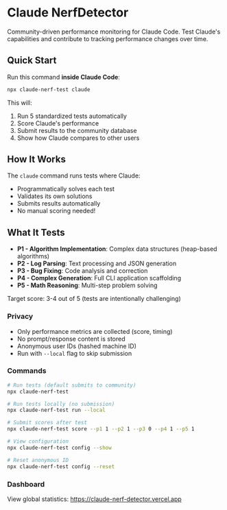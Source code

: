 # Claude NerfDetector

Community-driven performance monitoring for Claude Code. Test Claude's capabilities and contribute to tracking performance changes over time.

## Quick Start

Run this command **inside Claude Code**:

```bash
npx claude-nerf-test claude
```

This will:
1. Run 5 standardized tests automatically
2. Score Claude's performance
3. Submit results to the community database
4. Show how Claude compares to other users

## How It Works

The `claude` command runs tests where Claude:
- Programmatically solves each test
- Validates its own solutions
- Submits results automatically
- No manual scoring needed!

## What It Tests

- **P1 - Algorithm Implementation**: Complex data structures (heap-based algorithms)
- **P2 - Log Parsing**: Text processing and JSON generation
- **P3 - Bug Fixing**: Code analysis and correction
- **P4 - Complex Generation**: Full CLI application scaffolding
- **P5 - Math Reasoning**: Multi-step problem solving

Target score: 3-4 out of 5 (tests are intentionally challenging)

### Privacy

- Only performance metrics are collected (score, timing)
- No prompt/response content is stored
- Anonymous user IDs (hashed machine ID)
- Run with `--local` flag to skip submission

### Commands

```bash
# Run tests (default submits to community)
npx claude-nerf-test

# Run tests locally (no submission)
npx claude-nerf-test run --local

# Submit scores after test
npx claude-nerf-test score --p1 1 --p2 1 --p3 0 --p4 1 --p5 1

# View configuration
npx claude-nerf-test config --show

# Reset anonymous ID
npx claude-nerf-test config --reset
```

### Dashboard

View global statistics: https://claude-nerf-detector.vercel.app
